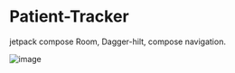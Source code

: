 # Patient-Tracker
jetpack compose
Room, Dagger-hilt, compose navigation.

![image](https://github.com/loay-al-shobaki/Patient-Tracker/assets/107764558/92e94beb-b465-404e-9143-bffb2211f651)

